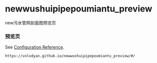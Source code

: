 # newwushuipipepoumiantu_preview
new污水管网剖面图预览页


### 预览页
See [Configuration Reference](https://volodyan.github.io/newwushuipipepoumiantu_preview/#/).

```
https://volodyan.github.io/newwushuipipepoumiantu_preview/#/

```
